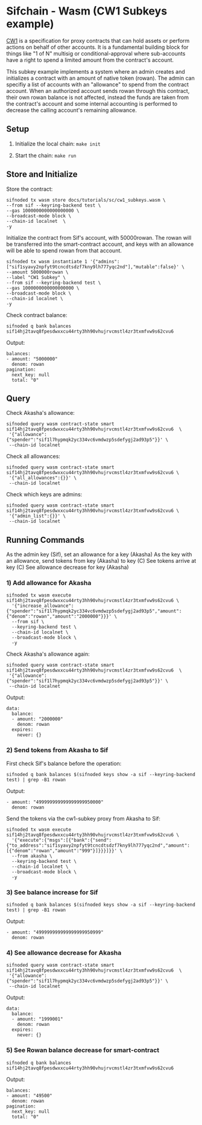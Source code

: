 # Sifchain - Wasm (CW1 Subkeys example)

[CW1](https://docs.cosmwasm.com/cw-plus/0.9.0/cw1/intro/) is a specification for
proxy contracts that can hold assets or perform actions on behalf of other 
accounts. It is a fundamental building block for things like "1 of N" multisig
or conditional-approval where sub-accounts have a right to spend a limited 
amount from the contract's account. 

This subkey example implements a system where an admin creates and initializes a
contract with an amount of native token (rowan). The admin can specifiy a list 
of accounts with an "allowance" to spend from the contract account. When an 
authorized account sends rowan through this contract, their own rowan balance is
not affected, instead the funds are taken from the contract's account and some
internal accounting is performed to decrease the calling account's remaining 
allowance.

## Setup

1. Initialize the local chain: `make init`

2. Start the chain: `make run`

## Store and Initialize

Store the contract:

```
sifnoded tx wasm store docs/tutorials/sc/cw1_subkeys.wasm \
--from sif --keyring-backend test \
--gas 1000000000000000000 \
--broadcast-mode block \
--chain-id localnet  \
-y
```

Initialize the contract from Sif's account, with 50000rowan. The rowan will be
transferred into the smart-contract account, and keys with an allowance will be
able to spend rowan from that account.

```
sifnoded tx wasm instantiate 1 '{"admins":["sif1syavy2npfyt9tcncdtsdzf7kny9lh777yqc2nd"],"mutable":false}' \
--amount 5000000rowan \
--label "CW1 Subkey" \
--from sif --keyring-backend test \
--gas 1000000000000000000 \
--broadcast-mode block \
--chain-id localnet \
-y
```

Check contract balance:

```
sifnoded q bank balances sif14hj2tavq8fpesdwxxcu44rty3hh90vhujrvcmstl4zr3txmfvw9s62cvu6
```

Output:

```
balances:
- amount: "5000000"
  denom: rowan
pagination:
  next_key: null
  total: "0"
```

## Query

Check Akasha's allowance:

```
sifnoded query wasm contract-state smart sif14hj2tavq8fpesdwxxcu44rty3hh90vhujrvcmstl4zr3txmfvw9s62cvu6  \
 '{"allowance":{"spender":"sif1l7hypmqk2yc334vc6vmdwzp5sdefygj2ad93p5"}}' \
 --chain-id localnet
```

Check all allowances:

```
sifnoded query wasm contract-state smart sif14hj2tavq8fpesdwxxcu44rty3hh90vhujrvcmstl4zr3txmfvw9s62cvu6 \
 '{"all_allowances":{}}' \
 --chain-id localnet
```

Check which keys are admins:

```
sifnoded query wasm contract-state smart sif14hj2tavq8fpesdwxxcu44rty3hh90vhujrvcmstl4zr3txmfvw9s62cvu6 \
 '{"admin_list":{}}' \
 --chain-id localnet
```

## Running Commands

As the admin key (Sif), set an allowance for a key (Akasha)
As the key with an allowance, send tokens from key (Akasha) to key (C)
See tokens arrive at key (C)
See allowance decrease for key (Akasha)

### 1) Add allowance for Akasha

```
sifnoded tx wasm execute sif14hj2tavq8fpesdwxxcu44rty3hh90vhujrvcmstl4zr3txmfvw9s62cvu6 \
  '{"increase_allowance":{"spender":"sif1l7hypmqk2yc334vc6vmdwzp5sdefygj2ad93p5","amount":{"denom":"rowan","amount":"2000000"}}}' \
  --from sif \
  --keyring-backend test \
  --chain-id localnet \
  --broadcast-mode block \
  -y 
```

Check Akasha's allowance again:

```
sifnoded query wasm contract-state smart sif14hj2tavq8fpesdwxxcu44rty3hh90vhujrvcmstl4zr3txmfvw9s62cvu6  \
 '{"allowance":{"spender":"sif1l7hypmqk2yc334vc6vmdwzp5sdefygj2ad93p5"}}' \
 --chain-id localnet
```

Output:

```
data:
  balance:
  - amount: "2000000"
    denom: rowan
  expires:
    never: {}
```

### 2) Send tokens from Akasha to Sif

First check Sif's balance before the operation:

```
sifnoded q bank balances $(sifnoded keys show -a sif --keyring-backend test) | grep -B1 rowan
```

Output:

```
- amount: "499999999999999999950000"
  denom: rowan
```

Send the tokens via the cw1-subkey proxy from Akasha to Sif:

```
sifnoded tx wasm execute sif14hj2tavq8fpesdwxxcu44rty3hh90vhujrvcmstl4zr3txmfvw9s62cvu6 \
  '{"execute":{"msgs":[{"bank":{"send":{"to_address":"sif1syavy2npfyt9tcncdtsdzf7kny9lh777yqc2nd","amount":[{"denom":"rowan","amount":"999"}]}}}]}}' \
  --from akasha \
  --keyring-backend test \
  --chain-id localnet \
  --broadcast-mode block \
  -y
```

### 3) See balance increase for Sif

```
sifnoded q bank balances $(sifnoded keys show -a sif --keyring-backend test) | grep -B1 rowan
```

Output:

```
- amount: "499999999999999999950999"
  denom: rowan

```

### 4) See allowance decrease for Akasha

```
sifnoded query wasm contract-state smart sif14hj2tavq8fpesdwxxcu44rty3hh90vhujrvcmstl4zr3txmfvw9s62cvu6  \
 '{"allowance":{"spender":"sif1l7hypmqk2yc334vc6vmdwzp5sdefygj2ad93p5"}}' \
 --chain-id localnet
```

Output:

```
data:
  balance:
  - amount: "1999001"
    denom: rowan
  expires:
    never: {}
```

### 5) See Rowan balance decrease for smart-contract


```
sifnoded q bank balances sif14hj2tavq8fpesdwxxcu44rty3hh90vhujrvcmstl4zr3txmfvw9s62cvu6
```

Output:

```
balances:
- amount: "49500"
  denom: rowan
pagination:
  next_key: null
  total: "0"
```
